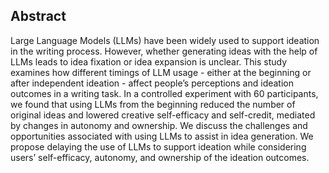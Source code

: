 ## Abstract
Large Language Models (LLMs) have been widely used to support
ideation in the writing process. However, whether generating ideas
with the help of LLMs leads to idea fixation or idea expansion is
unclear. This study examines how different timings of LLM usage - either at the beginning or after independent ideation - affect
people’s perceptions and ideation outcomes in a writing task. In a
controlled experiment with 60 participants, we found that using
LLMs from the beginning reduced the number of original ideas and
lowered creative self-efficacy and self-credit, mediated by changes
in autonomy and ownership. We discuss the challenges and opportunities associated with using LLMs to assist in idea generation.
We propose delaying the use of LLMs to support ideation while
considering users’ self-efficacy, autonomy, and ownership of the
ideation outcomes.
